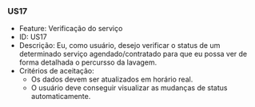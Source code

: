 ### US17

- Feature: Verificação do serviço
- ID: US17
- Descrição: Eu, como usuário, desejo verificar o status de um determinado serviço agendado/contratado para que eu possa ver de forma detalhada o percursso da lavagem.
- Critérios de aceitação:
  * Os dados devem ser atualizados em horário real.
  * O usuário deve conseguir visualizar as mudanças de status automaticamente.
